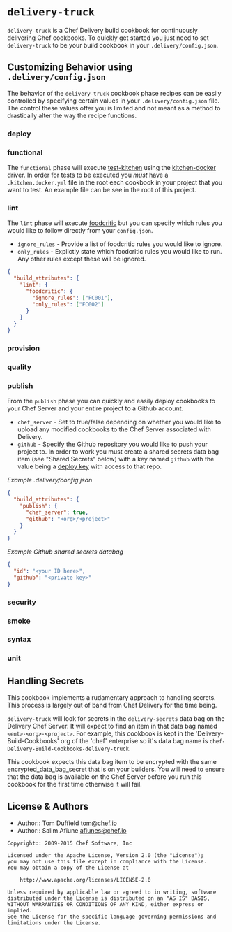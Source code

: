 # `delivery-truck`
`delivery-truck` is a Chef Delivery build cookbook for continuously delivering
Chef cookbooks. To quickly get started you just need to set `delivery-truck` to
be your build cookbook in your `.delivery/config.json`.

## Customizing Behavior using `.delivery/config.json`
The behavior of the `delivery-truck` cookbook phase recipes can be easily
controlled by specifying certain values in your `.delivery/config.json` file.
The control these values offer you is limited and not meant as a method to
drastically alter the way the recipe functions.

### deploy

### functional
The `functional` phase will execute [test-kitchen](http://kitchen.ci) using the
[kitchen-docker](http://github.com/portertech/kitchen-docker) driver. In order for
tests to be executed you *must* have a `.kitchen.docker.yml` file in the root each
cookbook in your project that you want to test. An example file can be see in the
root of this project.

### lint
The `lint` phase will execute [foodcritic](http://foodcritic.io) but you can specify
which rules you would like to follow directly from your `config.json`.

* `ignore_rules` - Provide a list of foodcritic rules you would like to ignore.
* `only_rules` - Explictly state which foodcritic rules you would like to run.
Any other rules except these will be ignored.

```json
{
  "build_attributes": {
    "lint": {
      "foodcritic": {
        "ignore_rules": ["FC001"],
        "only_rules": ["FC002"]
      }
    }
  }
}
```

### provision

### quality

### publish
From the `publish` phase you can quickly and easily deploy cookbooks to
your Chef Server and your entire project to a Github account.

* `chef_server` - Set to true/false depending on whether you would like to
upload any modified cookbooks to the Chef Server associated with Delivery.
* `github` - Specify the Github repository you would like to push your project
to. In order to work you must create a shared secrets data bag item (see "Shared
Secrets" below) with a key named `github` with the value
being a [deploy key](https://developer.github.com/guides/managing-deploy-keys/)
with access to that repo.

*Example .delivery/config.json*
```json
{
  "build_attributes": {
    "publish": {
      "chef_server": true,
      "github": "<org>/<project>"
    }
  }
}
```

*Example Github shared secrets databag*
```json
{
  "id": "<your ID here>",
  "github": "<private key>"
}
```

### security

### smoke

### syntax

### unit

## Handling Secrets
This cookbook implements a rudamentary approach to handling secrets. This process
is largely out of band from Chef Delivery for the time being.

`delivery-truck` will look for secrets in the `delivery-secrets` data bag on the
Delivery Chef Server. It will expect to find an item in that data bag named
`<ent>-<org>-<project>`. For example, this cookbook is kept in the
'Delivery-Build-Cookbooks' org of the 'chef' enterprise so it's data bag name is
`chef-Delivery-Build-Cookbooks-delivery-truck`.

This cookbook expects this data bag item to be encrypted with the same
encrypted_data_bag_secret that is on your builders. You will need to ensure that
the data bag is available on the Chef Server before you run this cookbook for
the first time otherwise it will fail.

## License & Authors
- Author:: Tom Duffield <tom@chef.io>
- Author:: Salim Afiune <afiunes@chef.io>

```text
Copyright:: 2009-2015 Chef Software, Inc

Licensed under the Apache License, Version 2.0 (the "License");
you may not use this file except in compliance with the License.
You may obtain a copy of the License at

    http://www.apache.org/licenses/LICENSE-2.0

Unless required by applicable law or agreed to in writing, software
distributed under the License is distributed on an "AS IS" BASIS,
WITHOUT WARRANTIES OR CONDITIONS OF ANY KIND, either express or implied.
See the License for the specific language governing permissions and
limitations under the License.
```
